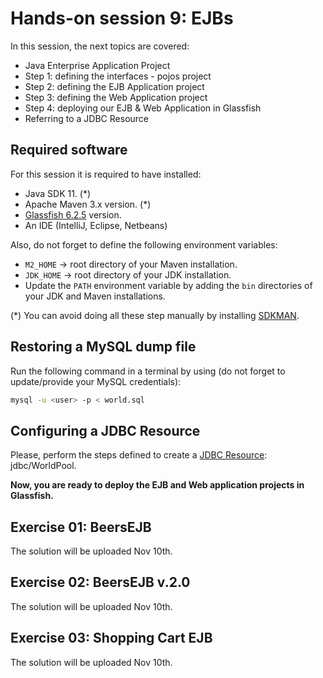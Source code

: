 
# Hands-on session 9: EJBs

In this session, the next topics are covered:

- Java Enterprise Application Project
- Step 1: defining the interfaces - pojos project
- Step 2: defining the EJB Application project
- Step 3: defining the Web Application project
- Step 4: deploying our EJB & Web Application in Glassfish
- Referring to a JDBC Resource


## Required software

For this session it is required to have installed:

- Java SDK 11. (*)
- Apache Maven 3.x version. (*)
- [Glassfish 6.2.5](https://www.eclipse.org/downloads/download.php?file=/ee4j/glassfish/glassfish-6.2.5.zip) version.
- An IDE (IntelliJ, Eclipse, Netbeans)

Also, do not forget to define the following environment variables:

- `M2_HOME` -> root directory of your Maven installation.
- `JDK_HOME` -> root directory of your JDK installation.
- Update the `PATH` environment variable by adding the `bin` directories of your JDK and Maven installations.

(*) You can avoid doing all these step manually by installing
[SDKMAN](https://sdkman.io/).


## Restoring a MySQL dump file

Run the following command in a terminal by using (do not forget to update/provide your MySQL credentials):

```sh
mysql -u <user> -p < world.sql
```

## Configuring a JDBC Resource

Please, perform the steps defined to create a [JDBC Resource](https://github.com/jlcorcuera/unipi-dsmt-2022-2023/tree/main/lab_08#exercise-03-creating-a-jdbc-resource): jdbc/WorldPool.

**Now, you are ready to deploy the EJB and Web application projects in Glassfish.**

## Exercise 01: BeersEJB

The solution will be uploaded Nov 10th.

## Exercise 02: BeersEJB v.2.0

The solution will be uploaded Nov 10th.

## Exercise 03: Shopping Cart EJB

The solution will be uploaded Nov 10th.